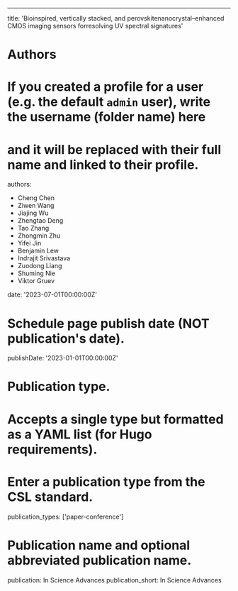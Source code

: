 
---
title: 'Bioinspired, vertically stacked, and perovskitenanocrystal–enhanced CMOS imaging sensors forresolving UV spectral signatures'

# Authors
# If you created a profile for a user (e.g. the default `admin` user), write the username (folder name) here
# and it will be replaced with their full name and linked to their profile.
authors:
  - Cheng Chen
  - Ziwen Wang
  - Jiajing Wu
  - Zhengtao Deng
  - Tao Zhang
  - Zhongmin Zhu
  - Yifei Jin
  - Benjamin Lew 
  - Indrajit Srivastava
  - Zuodong Liang
  - Shuming Nie
  - Viktor Gruev


date: '2023-07-01T00:00:00Z'


# Schedule page publish date (NOT publication's date).
publishDate: '2023-01-01T00:00:00Z'

# Publication type.
# Accepts a single type but formatted as a YAML list (for Hugo requirements).
# Enter a publication type from the CSL standard.
publication_types: ['paper-conference']

# Publication name and optional abbreviated publication name.
publication: In Science Advances
publication_short: In Science Advances


